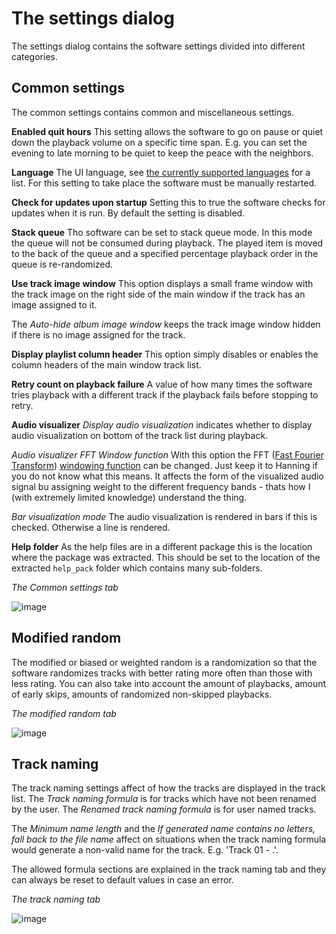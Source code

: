 # The settings dialog
The settings dialog contains the software settings divided into different categories.

## Common settings
The common settings contains common and miscellaneous settings.

**Enabled quit hours**
This setting allows the software to go on pause or quiet down the playback volume on a specific time span. E.g. you can set the evening to late morning to be quiet to keep the peace with the neighbors.

**Language**
The UI language, see [the currently supported languages](supported_languages.md) for a list. For this setting to take place the software must be manually restarted.

**Check for updates upon startup**
Setting this to true the software checks for updates when it is run. By default the setting is disabled.

**Stack queue**
Tho software can be set to stack queue mode. In this mode the queue will not be consumed during playback. The played item is moved to the back of the queue and a specified percentage playback order in the queue is re-randomized.

**Use track image window**
This option displays a small frame window with the track image on the right side of the main window if the track has an image assigned to it.

The *Auto-hide album image window* keeps the track image window hidden if there is no image assigned for the track.

**Display playlist column header**
This option simply disables or enables the column headers of the main window track list.

**Retry count on playback failure**
A value of how many times the software tries playback with a different track if the playback fails before stopping to retry.

**Audio visualizer**
*Display audio visualization* indicates whether to display audio visualization on bottom of the track list during playback.

*Audio visualizer FFT Window function*
With this option the FFT ([Fast Fourier Transform](https://en.wikipedia.org/wiki/Fast_Fourier_transform)) [windowing function](https://en.wikipedia.org/wiki/Window_function) can be changed. Just keep it to Hanning if you do not know what this means. It affects the form of the visualized audio signal bu assigning weight to the different frequency bands - thats how I (with extremely limited knowledge) understand the thing.

*Bar visualization mode*
The audio visualization is rendered in bars if this is checked. Otherwise a line is rendered.

**Help folder**
As the help files are in a different package this is the location where the package was extracted. This should be set to the location of the extracted `help_pack` folder which contains many sub-folders.

*The Common settings tab*

![image](img/settings1.png)

## Modified random
The modified or biased or weighted random is a randomization so that the software randomizes tracks with better rating more often than those with less rating. You can also take into account the amount of playbacks, amount of early skips, amounts of randomized non-skipped playbacks.

*The modified random tab*

![image](img/settings2.png)

## Track naming
The track naming settings affect of how the tracks are displayed in the track list. The *Track naming formula* is for tracks which have not been renamed by the user. The *Renamed track naming formula* is for user named tracks.

The *Minimum name length* and the *If generated name contains no letters, fall back to the file name* affect on situations when the track naming formula would generate a non-valid name for the track. E.g. 'Track 01 - .'.

The allowed formula sections are explained in the track naming tab and they can always be reset to default values in case an error.

*The track naming tab*

![image](img/settings3.png)

